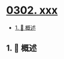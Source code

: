 # [0302. xxx](https://github.com/Tdahuyou/TNotes.leetcode/tree/main/notes/0302.%20xxx)

<!-- region:toc -->

- [1. 📝 概述](#1--概述)

<!-- endregion:toc -->

## 1. 📝 概述
